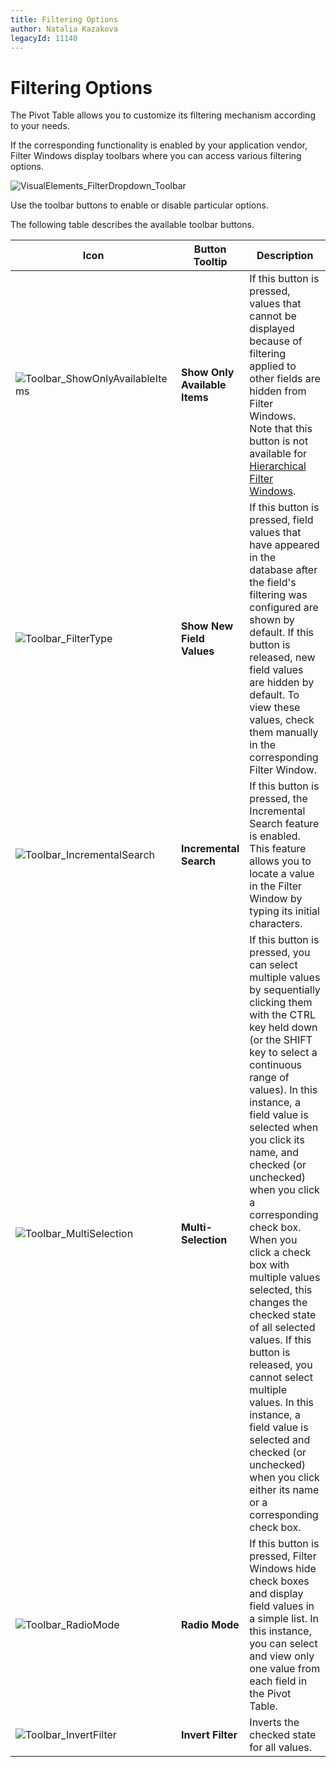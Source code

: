 ```yaml
---
title: Filtering Options
author: Natalia Kazakova
legacyId: 11140
---
```

# Filtering Options
The Pivot Table allows you to customize its filtering mechanism according to your needs.

If the corresponding functionality is enabled by your application vendor, Filter Windows display toolbars where you can access various filtering options.

![VisualElements_FilterDropdown_Toolbar](../../../../../images/img15547.png)

Use the toolbar buttons to enable or disable particular options.

The following table describes the available toolbar buttons.

| Icon | Button Tooltip | Description |
|---|---|---|
| ![Toolbar_ShowOnlyAvailableItems](../../../../../images/img15602.png) | **Show Only Available Items** | If this button is pressed, values that cannot be displayed because of filtering applied to other fields are hidden from Filter Windows. Note that this button is not available for [Hierarchical Filter Windows](using-filter-popup-windows.md). |
| ![Toolbar_FilterType](../../../../../images/img15597.png) | **Show New Field Values** | If this button is pressed, field values that have appeared in the database after the field's filtering was configured are shown by default. If this button is released, new field values are hidden by default. To view these values, check them manually in the corresponding Filter Window. |
| ![Toolbar_IncrementalSearch](../../../../../images/img15598.png) | **Incremental Search** | If this button is pressed, the Incremental Search feature is enabled. This feature allows you to locate a value in the Filter Window by typing its initial characters. |
| ![Toolbar_MultiSelection](../../../../../images/img15600.png) | **Multi-Selection** | If this button is pressed, you can select multiple values by sequentially clicking them with the CTRL key held down (or the SHIFT key to select a continuous range of values). In this instance, a field value is selected when you click its name, and checked (or unchecked) when you click a corresponding check box. When you click a check box with multiple values selected, this changes the checked state of all selected values. If this button is released, you cannot select multiple values. In this instance, a field value is selected and checked (or unchecked) when you click either its name or a corresponding check box. |
| ![Toolbar_RadioMode](../../../../../images/img15601.png) | **Radio Mode** | If this button is pressed, Filter Windows hide check boxes and display field values in a simple list. In this instance, you can select and view only one value from each field in the Pivot Table. |
| ![Toolbar_InvertFilter](../../../../../images/img15599.png) | **Invert Filter** | Inverts the checked state for all values. |